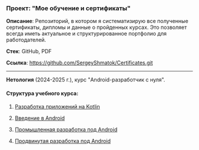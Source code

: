 ### Проект: "Мое обучение и сертификаты"

__Описание__: Репозиторий, в котором я систематизирую все полученные сертификаты, дипломы и данные о пройденных курсах. Это позволяет всегда иметь актуальное и структурированное портфолио для работодателей.

__Стек__: GitHub, PDF

__Ссылка__: https://github.com/SergeyShmatok/Certificates.git


_________



__Нетология__ (2024-2025 г.), курс "Android-разработчик с нуля".

#### Структура учебного курса:
1. [Разработка приложений на Kotlin](https://cloud.mail.ru/public/yEZR/T1MgDMqxs)

2. [Введение в Android](https://cloud.mail.ru/public/yYbX/2M5Lb2SzQ)

3. [Промышленная разработка под Android](https://cloud.mail.ru/public/QYPN/c5a5Mt1ap)

4. [Продвинутая разработка под Android](https://cloud.mail.ru/public/9vbF/Vh9c8REUT)
